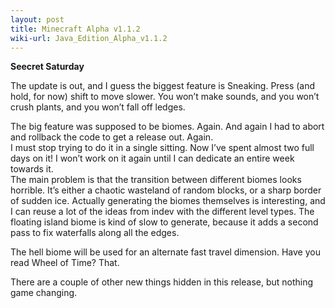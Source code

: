 ```yaml
---
layout: post
title: Minecraft Alpha v1.1.2
wiki-url: Java_Edition_Alpha_v1.1.2
---
```


**Seecret Saturday**

The update is out, and I guess the biggest feature is Sneaking. Press (and hold, for now) shift to move slower.
You won’t make sounds, and you won’t crush plants, and you won’t fall off ledges.

The big feature was supposed to be biomes. Again.
And again I had to abort and rollback the code to get a release out. Again.<br>
I must stop trying to do it in a single sitting. Now I’ve spent almost two full days on it!
I won’t work on it again until I can dedicate an entire week towards it.<br>
The main problem is that the transition between different biomes looks horrible.
It’s either a chaotic wasteland of random blocks, or a sharp border of sudden ice.
Actually generating the biomes themselves is interesting,
and I can reuse a lot of the ideas from indev with the different level types.
The floating island biome is kind of slow to generate,
because it adds a second pass to fix waterfalls along all the edges.

The hell biome will be used for an alternate fast travel dimension. Have you read Wheel of Time? That.

There are a couple of other new things hidden in this release, but nothing game changing.
